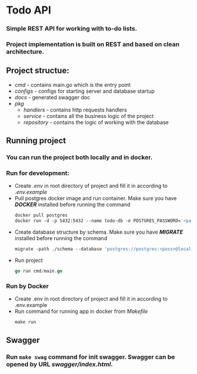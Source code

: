 # Todo API

### Simple REST API for working with to-do lists.
### Project implementation is built on REST and based on clean architecture.
## Project structue:
 - *cmd* - contains main.go which is the entry point
 - *configs* - configs for starting server and database startup
 - *docs* - generated swagger doc
 - *pkg*
   - *handlers* - contains http requests handlers
   - *service* - contains all the business logic of the project
   - *repository* - contains the logic of working with the database
## Running project
### You can run the project both locally and in docker.
### Run for development:
 - Create *.env* in root directory of project and fill it in according to *.env.example*
 - Pull postgres docker image and run container. Make sure you have ***DOCKER*** installed before running the command
   ```dockerfile
   docker pull postgres
   docker run -d -p 5432:5432 --name todo-db -e POSTGRES_PASSWORD='<pass>' --rm postgres
   ```
 - Create database structure by schema. Make sure you have ***MIGRATE*** installed before running the command
   ```dockerfile
   migrate -path ./schema --database 'postgres://postgres:<pass>@localhost:5432/postgres?sslmode=disable' up
   ```
 - Run project
   ```go
   go run cmd/main.go
   ```
 ### Run by Docker
 - Create .env in root directory of project and fill it in according to .env.example
 - Run command for running app in docker from *Makefile*
   ```
   make run
   ```
 ## Swagger
### Run `make swag` command for init swagger. Swagger can be opened by URL ***swagger/index.html***.